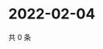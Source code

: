 # 2022-02-04

共 0 条

<!-- BEGIN WEIBO -->
<!-- 最后更新时间 Fri Feb 04 2022 16:11:16 GMT+0800 (China Standard Time) -->

<!-- END WEIBO -->
